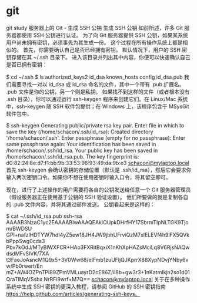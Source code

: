 # git
git study
服务器上的 Git - 生成 SSH 公钥
生成 SSH 公钥
如前所述，许多 Git 服务器都使用 SSH 公钥进行认证。 为了向 Git 服务器提供 SSH 公钥，如果某系统用户尚未拥有密钥，必须事先为其生成一份。 这个过程在所有操作系统上都是相似的。 首先，你需要确认自己是否已经拥有密钥。 默认情况下，用户的 SSH 密钥存储在其 ~/.ssh 目录下。 进入该目录并列出其中内容，你便可以快速确认自己是否已拥有密钥：

$ cd ~/.ssh
$ ls
authorized_keys2  id_dsa       known_hosts
config            id_dsa.pub
我们需要寻找一对以 id_dsa 或 id_rsa 命名的文件，其中一个带有 .pub 扩展名。 .pub 文件是你的公钥，另一个则是私钥。 如果找不到这样的文件（或者根本没有 .ssh 目录），你可以通过运行 ssh-keygen 程序来创建它们。在 Linux/Mac 系统中，ssh-keygen 随 SSH 软件包提供；在 Windows 上，该程序包含于 MSysGit 软件包中。

$ ssh-keygen
Generating public/private rsa key pair.
Enter file in which to save the key (/home/schacon/.ssh/id_rsa):
Created directory '/home/schacon/.ssh'.
Enter passphrase (empty for no passphrase):
Enter same passphrase again:
Your identification has been saved in /home/schacon/.ssh/id_rsa.
Your public key has been saved in /home/schacon/.ssh/id_rsa.pub.
The key fingerprint is:
d0:82:24:8e:d7:f1:bb:9b:33:53:96:93:49:da:9b:e3 schacon@mylaptop.local
首先 ssh-keygen 会确认密钥的存储位置（默认是 .ssh/id_rsa），然后它会要求你输入两次密钥口令。如果你不想在使用密钥时输入口令，将其留空即可。

现在，进行了上述操作的用户需要将各自的公钥发送给任意一个 Git 服务器管理员（假设服务器正在使用基于公钥的 SSH 验证设置）。 他们所要做的就是复制各自的 .pub 文件内容，并将其通过邮件发送。 公钥看起来是这样的：

$ cat ~/.ssh/id_rsa.pub
ssh-rsa AAAAB3NzaC1yc2EAAAABIwAAAQEAklOUpkDHrfHY17SbrmTIpNLTGK9Tjom/BWDSU
GPl+nafzlHDTYW7hdI4yZ5ew18JH4JW9jbhUFrviQzM7xlELEVf4h9lFX5QVkbPppSwg0cda3
Pbv7kOdJ/MTyBlWXFCR+HAo3FXRitBqxiX1nKhXpHAZsMciLq8V6RjsNAQwdsdMFvSlVK/7XA
t3FaoJoAsncM1Q9x5+3V0Ww68/eIFmb1zuUFljQJKprrX88XypNDvjYNby6vw/Pb0rwert/En
mZ+AW4OZPnTPI89ZPmVMLuayrD2cE86Z/il8b+gw3r3+1nKatmIkjn2so1d01QraTlMqVSsbx
NrRFi9wrf+M7Q== schacon@mylaptop.local
关于在多种操作系统中生成 SSH 密钥的更深入教程，请参阅 GitHub 的 SSH 密钥指南 https://help.github.com/articles/generating-ssh-keys。
